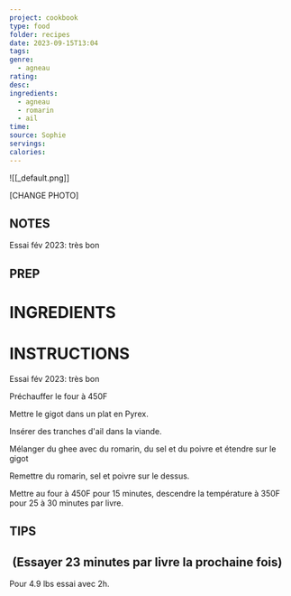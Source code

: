 ```yaml
---
project: cookbook
type: food
folder: recipes
date: 2023-09-15T13:04
tags: 
genre:
  - agneau
rating: 
desc: 
ingredients:
  - agneau
  - romarin
  - ail
time: 
source: Sophie
servings: 
calories:
---
```


![[_default.png]]

[CHANGE PHOTO]


## NOTES

Essai fév 2023: très bon



## PREP


# INGREDIENTS


# INSTRUCTIONS

Essai fév 2023: très bon

Préchauffer le four à 450F

Mettre le gigot dans un plat en Pyrex.

Insérer des tranches d'ail dans la viande.

Mélanger du ghee avec du romarin, du sel et du poivre et étendre sur le gigot

Remettre du romarin, sel et poivre sur le dessus.

Mettre au four à 450F pour 15 minutes, descendre la température à 350F pour 25 à 30 minutes par livre.



## TIPS


##  (Essayer 23 minutes par livre la prochaine fois)

Pour 4.9 lbs essai avec 2h.




